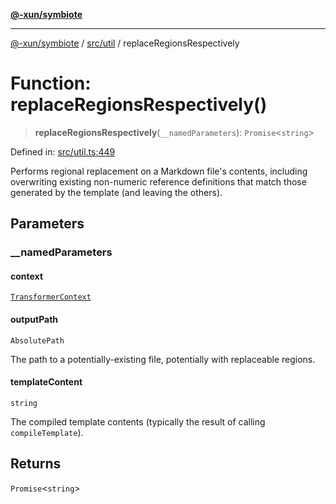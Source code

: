 [**@-xun/symbiote**](../../../README.md)

***

[@-xun/symbiote](../../../README.md) / [src/util](../README.md) / replaceRegionsRespectively

# Function: replaceRegionsRespectively()

> **replaceRegionsRespectively**(`__namedParameters`): `Promise`\<`string`\>

Defined in: [src/util.ts:449](https://github.com/Xunnamius/symbiote/blob/b9e599602cbc0f1d65b094b7a5e8739743f64fd2/src/util.ts#L449)

Performs regional replacement on a Markdown file's contents, including
overwriting existing non-numeric reference definitions that match those
generated by the template (and leaving the others).

## Parameters

### \_\_namedParameters

#### context

[`TransformerContext`](../../assets/type-aliases/TransformerContext.md)

#### outputPath

`AbsolutePath`

The path to a potentially-existing file, potentially with replaceable
regions.

#### templateContent

`string`

The compiled template contents (typically the result of calling
`compileTemplate`).

## Returns

`Promise`\<`string`\>
